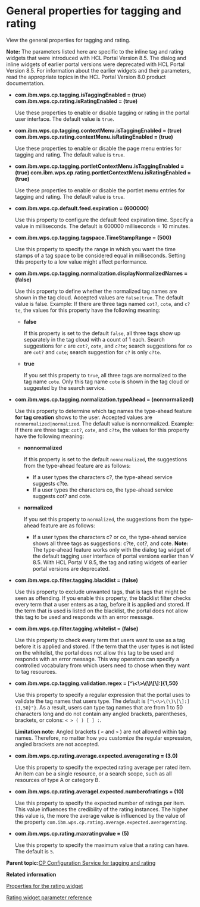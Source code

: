 # General properties for tagging and rating

View the general properties for tagging and rating.

**Note:** The parameters listed here are specific to the inline tag and rating widgets that were introduced with HCL Portal Version 8.5. The dialog and inline widgets of earlier portal versions were deprecated with HCL Portal Version 8.5. For information about the earlier widgets and their parameters, read the appropriate topics in the HCL Portal Version 8.0 product documentation.

-   **com.ibm.wps.cp.tagging.isTaggingEnabled = \(true\) com.ibm.wps.cp.rating.isRatingEnabled = \(true\)**

    Use these properties to enable or disable tagging or rating in the portal user interface. The default value is `true`.

-   **com.ibm.wps.cp.tagging.contextMenu.isTaggingEnabled = \(true\) com.ibm.wps.cp.rating.contextMenu.isRatingEnabled = \(true\)**

    Use these properties to enable or disable the page menu entries for tagging and rating. The default value is `true`.

-   **com.ibm.wps.cp.tagging.portletContextMenu.isTaggingEnabled = \(true\) com.ibm.wps.cp.rating.portletContextMenu.isRatingEnabled = \(true\)**

    Use these properties to enable or disable the portlet menu entries for tagging and rating. The default value is `true`.

-   **com.ibm.wps.cp.default.feed.expiration = \(600000\)**

    Use this property to configure the default feed expiration time. Specify a value in milliseconds. The default is 600000 milliseconds = 10 minutes.

-   **com.ibm.wps.cp.tagging.tagspace.TimeStampRange = \(500\)**

    Use this property to specify the range in which you want the time stamps of a tag space to be considered equal in milliseconds. Setting this property to a low value might affect performance.

-   **com.ibm.wps.cp.tagging.normalization.displayNormalizedNames = \(false\)**

    Use this property to define whether the normalized tag names are shown in the tag cloud. Accepted values are `false|true`. The default value is false. Example: If there are three tags named `cot?`, `cote`, and `c?te`, the values for this property have the following meaning:

    -   **false**

        If this property is set to the default `false`, all three tags show up separately in the tag cloud with a count of 1 each. Search suggestions for `c` are `cot?`, `cote`, and `c?te`; search suggestions for `co` are `cot?` and `cote`; search suggestion for `c?` is only `c?te`.

    -   **true**

        If you set this property to `true`, all three tags are normalized to the tag name `cote`. Only this tag name `cote` is shown in the tag cloud or suggested by the search service.

-   **com.ibm.wps.cp.tagging.normalization.typeAhead = \(nonnormalized\)**

    Use this property to determine which tag names the type-ahead feature **for tag creation** shows to the user. Accepted values are `nonnormalized|normalized`. The default value is nonnormalized. Example: If there are three tags: `cot?`, `cote`, and `c?te`, the values for this property have the following meaning:

    -   **nonnormalized**

        If this property is set to the default `nonnormalized`, the suggestions from the type-ahead feature are as follows:

        -   If a user types the characters c?, the type-ahead service suggests c?te.
        -   If a user types the characters co, the type-ahead service suggests cot? and cote.
    -   **normalized**

        If you set this property to `normalized`, the suggestions from the type-ahead feature are as follows:

        -   If a user types the characters c? or co, the type-ahead service shows all three tags as suggestions: c?te, cot?, and cote.
    **Note:** The type-ahead feature works only with the dialog tag widget of the default tagging user interface of portal versions earlier than V 8.5. With HCL Portal V 8.5, the tag and rating widgets of earlier portal versions are deprecated.

-   **com.ibm.wps.cp.filter.tagging.blacklist = \(false\)**

    Use this property to exclude unwanted tags, that is tags that might be seen as offending. If you enable this property, the blacklist filter checks every term that a user enters as a tag, before it is applied and stored. If the term that is used is listed on the blacklist, the portal does not allow this tag to be used and responds with an error message.

-   **com.ibm.wps.cp.filter.tagging.whitelist = \(false\)**

    Use this property to check every term that users want to use as a tag before it is applied and stored. If the term that the user types is not listed on the whitelist, the portal does not allow this tag to be used and responds with an error message. This way operators can specify a controlled vocabulary from which users need to chose when they want to tag resources.

-   **com.ibm.wps.cp.tagging.validation.regex = \[^\\<\\\>\\\(\\\)\\\[\\\]:\]\{1,50\}**

    Use this property to specify a regular expression that the portal uses to validate the tag names that users type. The default is `[^\<\>\(\)\[\]:]{1,50}"}`. As a result, users can type tag names that are from 1 to 50 characters long and do not contain any angled brackets, parentheses, brackets, or colons: `< > ( ) [ ] :`.

    **Limitation note:** Angled brackets \( `<` and `>` \) are not allowed within tag names. Therefore, no matter how you customize the regular expression, angled brackets are not accepted.

-   **com.ibm.wps.cp.rating.average.expected.averagerating = \(3.0\)**

    Use this property to specify the expected rating average per rated item. An item can be a single resource, or a search scope, such as all resources of type A or category B.

-   **com.ibm.wps.cp.rating.averagel.expected.numberofratings = \(10\)**

    Use this property to specify the expected number of ratings per item. This value influences the credibility of the rating instances. The higher this value is, the more the average value is influenced by the value of the property `com.ibm.wps.cp.rating.average.expected.averagerating`.

-   **com.ibm.wps.cp.rating.maxratingvalue = \(5\)**

    Use this property to specify the maximum value that a rating can have. The default is `5`.


**Parent topic:**[CP Configuration Service for tagging and rating](../admin-system/srvcfg_cpcfg4tr.md)

**Related information**  


[Properties for the rating widget](../admin-system/srvcfg_cpcfg4tr_dlgrate_altui.md)

[Rating widget parameter reference](../admin-system/tag_rate_parm_ref_inl_rate_lite.md)

